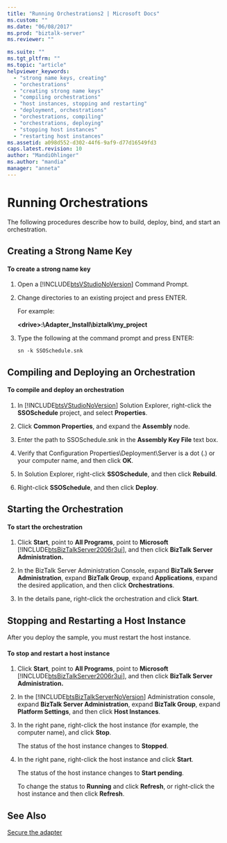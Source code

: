 ```yaml
---
title: "Running Orchestrations2 | Microsoft Docs"
ms.custom: ""
ms.date: "06/08/2017"
ms.prod: "biztalk-server"
ms.reviewer: ""

ms.suite: ""
ms.tgt_pltfrm: ""
ms.topic: "article"
helpviewer_keywords: 
  - "strong name keys, creating"
  - "orchestrations"
  - "creating strong name keys"
  - "compiling orchestrations"
  - "host instances, stopping and restarting"
  - "deployment, orchestrations"
  - "orchestrations, compiling"
  - "orchestrations, deploying"
  - "stopping host instances"
  - "restarting host instances"
ms.assetid: a098d552-d302-44f6-9af9-d77d16549fd3
caps.latest.revision: 10
author: "MandiOhlinger"
ms.author: "mandia"
manager: "anneta"
---
```

# Running Orchestrations
The following procedures describe how to build, deploy, bind, and start an orchestration.  
  
## Creating a Strong Name Key  
  
#### To create a strong name key  
  
1. Open a [!INCLUDE[btsVStudioNoVersion](../includes/btsvstudionoversion-md.md)] Command Prompt.  
  
2. Change directories to an existing project and press ENTER.  
  
    For example:  
  
    **\<drive\>:\Adapter_Install\biztalk\my_project**  
  
3. Type the following at the command prompt and press ENTER:  
  
    `sn -k SSOSchedule.snk`  
  
## Compiling and Deploying an Orchestration  
  
#### To compile and deploy an orchestration  
  
1. In [!INCLUDE[btsVStudioNoVersion](../includes/btsvstudionoversion-md.md)] Solution Explorer, right-click the **SSOSchedule** project, and select **Properties**.  
  
2. Click **Common Properties**, and expand the **Assembly** node.  
  
3. Enter the path to SSOSchedule.snk in the **Assembly Key File** text box.  
  
4. Verify that Configuration Properties\Deployment\Server is a dot (.) or your computer name, and then click **OK**.  
  
5. In Solution Explorer, right-click **SSOSchedule**, and then click **Rebuild**.  
  
6. Right-click **SSOSchedule**, and then click **Deploy**.  
  
## Starting the Orchestration  
  
#### To start the orchestration  
  
1. Click **Start**, point to **All Programs**, point to **Microsoft** [!INCLUDE[btsBizTalkServer2006r3ui](../includes/btsbiztalkserver2006r3ui-md.md)], and then click **BizTalk Server Administration.**  
  
2. In the BizTalk Server Administration Console, expand **BizTalk Server Administration**, expand **BizTalk Group**, expand **Applications**, expand the desired application, and then click **Orchestrations**.  
  
3. In the details pane, right-click the orchestration and click **Start**.  
  
## Stopping and Restarting a Host Instance  
 After you deploy the sample, you must restart the host instance.  
  
#### To stop and restart a host instance  
  
1. Click **Start**, point to **All Programs**, point to **Microsoft** [!INCLUDE[btsBizTalkServer2006r3ui](../includes/btsbiztalkserver2006r3ui-md.md)], and then click **BizTalk Server Administration.**  
  
2. In the [!INCLUDE[btsBizTalkServerNoVersion](../includes/btsbiztalkservernoversion-md.md)] Administration console, expand **BizTalk Server Administration**, expand **BizTalk Group**, expand **Platform Settings**, and then click **Host Instances**.  
  
3. In the right pane, right-click the host instance (for example, the computer name), and click **Stop**.  
  
    The status of the host instance changes to **Stopped**.  
  
4. In the right pane, right-click the host instance and click **Start**.  
  
    The status of the host instance changes to **Start pending**.  
  
    To change the status to **Running** and click **Refresh**, or right-click the host instance and then click **Refresh**.  
  
## See Also  
 [Secure the adapter](../core/security-in-biztalk-adapter-for-peoplesoft-enterprise.md)